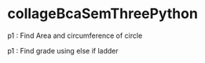 # collageBcaSemThreePython


p1 : Find Area and circumference of circle

p1 : Find grade using else if ladder